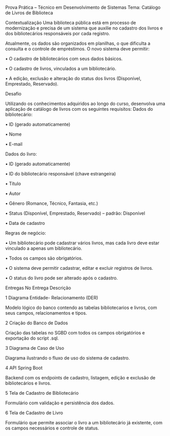 Prova Prática – Técnico em Desenvolvimento de Sistemas
Tema: Catálogo de Livros de Biblioteca

Contextualização
Uma biblioteca pública está em processo de modernização e precisa de um
sistema que auxilie no cadastro dos livros e dos bibliotecários responsáveis por
cada registro.

Atualmente, os dados são organizados em planilhas, o que dificulta a consulta e o
controle de empréstimos. O novo sistema deve permitir:

• O cadastro de bibliotecários com seus dados básicos.

• O cadastro de livros, vinculados a um bibliotecário.

• A edição, exclusão e alteração do status dos livros (Disponível,
Emprestado, Reservado).


Desafio

Utilizando os conhecimentos adquiridos ao longo do curso, desenvolva uma
aplicação de catálogo de livros com os seguintes requisitos:
Dados do bibliotecário:

• ID (gerado automaticamente)

• Nome

• E-mail


Dados do livro:

• ID (gerado automaticamente)

• ID do bibliotecário responsável (chave estrangeira)

• Título

• Autor

• Gênero (Romance, Técnico, Fantasia, etc.)

• Status (Disponível, Emprestado, Reservado) – padrão: Disponível

• Data de cadastro

Regras de negócio:

• Um bibliotecário pode cadastrar vários livros, mas cada livro deve estar
vinculado a apenas um bibliotecário.

• Todos os campos são obrigatórios.

• O sistema deve permitir cadastrar, editar e excluir registros de livros.

• O status do livro pode ser alterado após o cadastro.

Entregas
No Entrega Descrição

1
Diagrama Entidade-
Relacionamento (DER)

Modelo lógico do banco contendo as tabelas
bibliotecarios e livros, com seus campos,
relacionamentos e tipos.

2
Criação do Banco de
Dados

Criação das tabelas no SGBD com todos os campos
obrigatórios e exportação do script .sql.

3
Diagrama de Caso de
Uso

Diagrama ilustrando o fluxo de uso do sistema de
cadastro.

4 API Spring Boot

Backend com os endpoints de cadastro, listagem,
edição e exclusão de bibliotecários e livros.

5
Tela de Cadastro de
Bibliotecário

Formulário com validação e persistência dos
dados.

6 Tela de Cadastro de Livro

Formulário que permite associar o livro a um
bibliotecário já existente, com os campos
necessários e controle de status.
